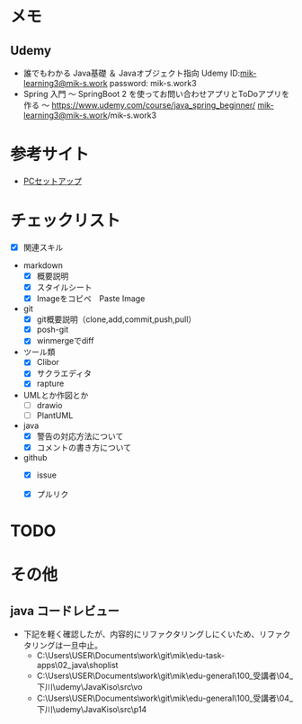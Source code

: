 # メモ
## Udemy
* 誰でもわかる Java基礎 ＆ Javaオブジェクト指向
Udemy ID:mik-learning3@mik-s.work
password: mik-s.work3
* Spring 入門 ～ SpringBoot 2 を使ってお問い合わせアプリとToDoアプリを作る ～
https://www.udemy.com/course/java_spring_beginner/
mik-learning3@mik-s.work/mik-s.work3

# 参考サイト
* [PCセットアップ](https://qiita.com/bonny_d/items/409d1c59fcc0c30f97ae)

# チェックリスト
* [x] 関連スキル
* markdown
  * [x] 概要説明
  * [x] スタイルシート
  * [x] Imageをコピペ　Paste Image
* git
  * [x] git概要説明（clone,add,commit,push,pull）
  * [x] posh-git
  * [x] winmergeでdiff
* ツール類
  * [x] Clibor
  * [x] サクラエディタ
  * [x] rapture
* UMLとか作図とか
  * [ ] drawio
  * [ ] PlantUML
* java
  * [x] 警告の対応方法について
  * [x] コメントの書き方について
* github
  * [x] issue
  * [x] プルリク



# TODO
# その他
## java コードレビュー
* 下記を軽く確認したが、内容的にリファクタリングしにくいため、リファクタリングは一旦中止。
  * C:\Users\USER\Documents\work\git\mik\edu-task-apps\02_java\shoplist
  * C:\Users\USER\Documents\work\git\mik\edu-general\100_受講者\04_下川\udemy\JavaKiso\src\vo
  * C:\Users\USER\Documents\work\git\mik\edu-general\100_受講者\04_下川\udemy\JavaKiso\src\p14